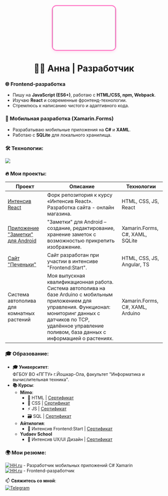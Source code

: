 <div align="center" style="text-align: center; width: 100%;">
  <div style="display: inline-block; overflow: hidden; border-radius: 15px; border: 3px solid #FF79C6; box-shadow: 0 4px 8px rgba(255, 121, 198, 0.2);">
    <img src="https://media.giphy.com/media/JIX9t2j0ZTN9S/giphy.gif" width="200" style="margin-top: -40px; margin-bottom: -20px; display: block;">
  </div>
</div>

<h1 align="center">👩‍💻 Анна | Разработчик</h1>

### **🌐 Frontend-разработка**  
- Пишу на **JavaScript (ES6+)**, работаю с **HTML/CSS, npm, Webpack**.  
- Изучаю **React** и современные фронтенд-технологии.  
- Стремлюсь к написанию чистого и адаптивного кода.  

### **📱 Мобильная разработка (Xamarin.Forms)**  
- Разрабатываю мобильные приложения на **C#** и **XAML**.  
- Работаю с **SQLite** для локального хранилища.  

### **🛠️ Технологии:**  
<p align="left">
  <img src="https://skillicons.dev/icons?i=js,react,html,css,nodejs,webpack,cs,dotnet,sqlite,arduino,python" />
</p>

### **🔥 Мои проекты:**
| Проект | Описание | Технологии |
|--------|----------|------------|
| [Интенсив React](https://github.com/CorkaA/react-webinar-3/tree/lecture-4-my-branch) | Форк репозитория к курсу «Интенсив React». Разработка сайта - онлайн магазина. | HTML, CSS, JS, React |
| [Приложение "Заметки" для Android](https://github.com/CorkaA/notes) | "Заметки" для Android – создание, редактирование, хранение заметок с возможностью прикрепить изображение. | Xamarin.Forms, C#, XAML, SQLite |
| [Сайт "Печеньки"](https://corkaa.github.io/cookies/) | Сайт разработан при участии в интенсиве "Frontend:Start". | HTML, CSS, JS, Angular, TS |
| Система автополива для комнатных растений | Моя выпускная квалификационная работа. Система автополива на базе Arduino с мобильным приложением для управления. Функционал: мониторинг данных с датчиков по TCP, удалённое управление поливом, база данных с информацией о растениях. | Xamarin.Forms, C#, XAML, Arduino |

### **🎓 Образование:**  
- **🎓 Университет**:  
  ФГБОУ ВО «ПГТУ» г.Йошкар-Ола, факультет "Информатика и вычислительная техника".  
- **📚 Курсы**:  
  - **Mimo**:  
    - 📄 HTML | [Сертификат](https://drive.google.com/file/d/1h086EnXkG9DnIhoh3rJB4g2B_OYeNuCM/view)  
    - 🎨 CSS | [Сертификат](https://drive.google.com/file/d/1h1f72U04EZC2JeAlxNxPbj0zGVr6Ur4S/view)  
    - ⚡ JS | [Сертификат](https://drive.google.com/file/d/1hC0ivO1cIcLO1McvSxrdKQuS-CLVvmQn/view)  
    - 🗃️ SQL | [Сертификат](https://drive.google.com/file/d/1h87lf6cWURzqI9H9WfeEHuX9SOE0Yaj1/view)  
  - **Айтилогия**:  
    - 🌟 Интенсив Frontend:Start | [Сертификат](https://drive.google.com/file/d/1gzAJMoO8CdkK5TE40spiZOcxiv7GLfdH/view)  
  - **Yudaev School**
    - 🎨 Интенсив UX/UI Дизайн | [Сертификат](https://drive.google.com/file/d/1n9UbZWEQHnNjh0qRxCSJtR8wVXPhVJrM/view?usp=drive_link)


### 🌍 Мои резюме:  
[![HH.ru](https://img.shields.io/badge/-HH.ru-FF6600?logo=headhunter)](https://yoshkar-ola.hh.ru/resume/1524bc46ff0dc66bf10039ed1f7179724e4461) - Разработчик мобильных приложений C# Xamarin   
[![HH.ru](https://img.shields.io/badge/-HH.ru-FF6600?logo=headhunter)](https://yoshkar-ola.hh.ru/resume/26ed221fff0e0821b70039ed1f5050456e5559) - Frontend-разработчик  


📫 **Свяжитесь со мной**:  
[![Telegram](https://img.shields.io/badge/-Telegram-26A5E4?logo=telegram)](https://t.me/corka_a) 
